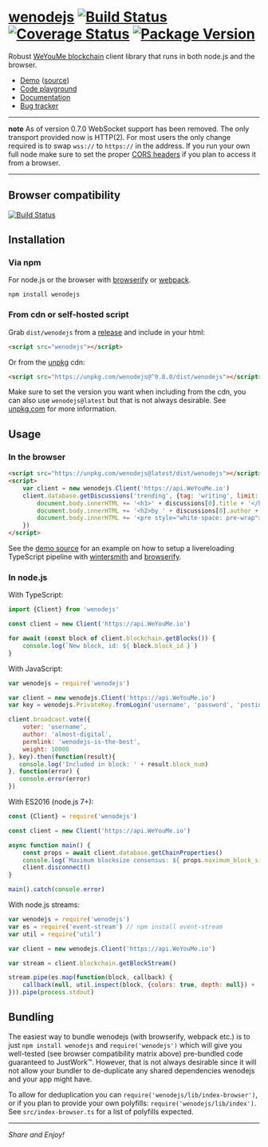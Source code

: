 
# [wenodejs](https://github.com/WeYouMe/wenodejs) [![Build Status](https://img.shields.io/circleci/project/github/WeYouMe/wenodejs.svg?style=flat-square)](https://circleci.com/gh/WeYouMe/workflows/wenodejs) [![Coverage Status](https://img.shields.io/coveralls/WeYouMe/wenodejs.svg?style=flat-square)](https://coveralls.io/github/WeYouMe/wenodejs?branch=master) [![Package Version](https://img.shields.io/npm/v/wenodejs.svg?style=flat-square)](https://www.npmjs.com/package/wenodejs)

Robust [WeYouMe blockchain](https://WeYouMe.io) client library that runs in both node.js and the browser.

* [Demo](https://comments.steem.vc) ([source](https://github.com/WeYouMe/wenodejs/tree/master/examples/comment-feed))
* [Code playground](https://playground.steem.vc)
* [Documentation](https://WeYouMe.github.io/wenodejs/)
* [Bug tracker](https://github.com/WeYouMe/wenodejs/issues)

---

**note** As of version 0.7.0 WebSocket support has been removed. The only transport provided now is HTTP(2). For most users the only change required is to swap `wss://` to `https://` in the address. If you run your own full node make sure to set the proper [CORS headers](https://en.wikipedia.org/wiki/Cross-origin_resource_sharing) if you plan to access it from a browser.

---


Browser compatibility
---------------------

[![Build Status](https://saucelabs.com/browser-matrix/WeYouMe-wenodejs.svg)](https://saucelabs.com/open_sauce/user/WeYouMe-wenodejs)


Installation
------------

### Via npm

For node.js or the browser with [browserify](https://github.com/substack/node-browserify) or [webpack](https://github.com/webpack/webpack).

```
npm install wenodejs
```

### From cdn or self-hosted script

Grab `dist/wenodejs` from a [release](https://github.com/WeYouMe/wenodejs/releases) and include in your html:

```html
<script src="wenodejs"></script>
```

Or from the [unpkg](https://unpkg.com) cdn:

```html
<script src="https://unpkg.com/wenodejs@^0.8.0/dist/wenodejs"></script>
```

Make sure to set the version you want when including from the cdn, you can also use `wenodejs@latest` but that is not always desirable. See [unpkg.com](https://unpkg.com) for more information.


Usage
-----

### In the browser

```html
<script src="https://unpkg.com/wenodejs@latest/dist/wenodejs"></script>
<script>
    var client = new wenodejs.Client('https://api.WeYouMe.io')
    client.database.getDiscussions('trending', {tag: 'writing', limit: 1}).then(function(discussions){
        document.body.innerHTML += '<h1>' + discussions[0].title + '</h1>'
        document.body.innerHTML += '<h2>by ' + discussions[0].author + '</h2>'
        document.body.innerHTML += '<pre style="white-space: pre-wrap">' + discussions[0].body + '</pre>'
    })
</script>
```

See the [demo source](https://github.com/WeYouMe/wenodejs/tree/master/examples/comment-feed) for an example on how to setup a livereloading TypeScript pipeline with [wintersmith](https://github.com/WeYouMe/wintersmith) and [browserify](https://github.com/substack/node-browserify).

### In node.js

With TypeScript:

```typescript
import {Client} from 'wenodejs'

const client = new Client('https://api.WeYouMe.io')

for await (const block of client.blockchain.getBlocks()) {
    console.log(`New block, id: ${ block.block_id }`)
}
```

With JavaScript:

```javascript
var wenodejs = require('wenodejs')

var client = new wenodejs.Client('https://api.WeYouMe.io')
var key = wenodejs.PrivateKey.fromLogin('username', 'password', 'posting')

client.broadcast.vote({
    voter: 'username',
    author: 'almost-digital',
    permlink: 'wenodejs-is-the-best',
    weight: 10000
}, key).then(function(result){
   console.log('Included in block: ' + result.block_num)
}, function(error) {
   console.error(error)
})
```

With ES2016 (node.js 7+):

```javascript
const {Client} = require('wenodejs')

const client = new Client('https://api.WeYouMe.io')

async function main() {
    const props = await client.database.getChainProperties()
    console.log(`Maximum blocksize consensus: ${ props.maximum_block_size } bytes`)
    client.disconnect()
}

main().catch(console.error)
```

With node.js streams:

```javascript
var wenodejs = require('wenodejs')
var es = require('event-stream') // npm install event-stream
var util = require('util')

var client = new wenodejs.Client('https://api.WeYouMe.io')

var stream = client.blockchain.getBlockStream()

stream.pipe(es.map(function(block, callback) {
    callback(null, util.inspect(block, {colors: true, depth: null}) + '\n')
})).pipe(process.stdout)
```


Bundling
--------

The easiest way to bundle wenodejs (with browserify, webpack etc.) is to just `npm install wenodejs` and `require('wenodejs')` which will give you well-tested (see browser compatibility matrix above) pre-bundled code guaranteed to JustWork™. However, that is not always desirable since it will not allow your bundler to de-duplicate any shared dependencies wenodejs and your app might have.

To allow for deduplication you can `require('wenodejs/lib/index-browser')`, or if you plan to provide your own polyfills: `require('wenodejs/lib/index')`. See `src/index-browser.ts` for a list of polyfills expected.

---

*Share and Enjoy!*
